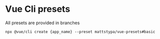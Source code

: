 # Vue Cli presets

All presets are provided in branches

```
npx @vue/cli create {app_name} --preset mattstypa/vue-presets#basic
```
